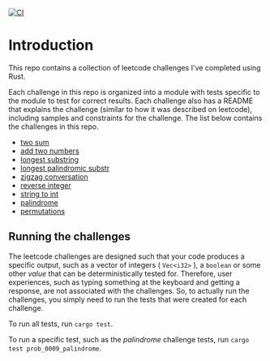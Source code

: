 [![CI](https://github.com/rickrain/rust-leetcode/actions/workflows/ci.yml/badge.svg)](https://github.com/rickrain/rust-leetcode/actions/workflows/ci.yml)

# Introduction

This repo contains a collection of leetcode challenges I've completed using Rust.

Each challenge in this repo is organized into a module with tests specific to the module to test for correct results. Each challenge also has a README that explains the challenge (similar to how it was described on leetcode), including samples and constraints for the challenge. The list below contains the challenges in this repo.

- [two sum](./src/prob_0001_two_sum/README.md)
- [add two numbers](./src/prob_0002_add_two_nums/README.md)
- [longest substring](./src/prob_0003_longest_substring/README.md)
- [longest palindromic substr](./src/prob_0005_longest_palindromic_substr/README.md)
- [zigzag conversation](./src/prob_0006_zigzag_conversation/README.md)
- [reverse integer](./src/prob_0007_reverse_integer/README.md)
- [string to int](./src/prob_0008_string_to_int/README.md)
- [palindrome](./src/prob_0009_palindrome/README.md)
- [permutations](./src/prob_0046_permutations/README.md)

## Running the challenges

The leetcode challenges are designed such that your code produces a specific output, such as a vector of integers ( `Vec<i32>` ), a `boolean` or some other _value_ that can be deterministically tested for. Therefore, user experiences, such as typing something at the keyboard and getting a response, are not associated with the challenges. So, to actually run the challenges, you simply need to run the tests that were created for each challenge.

To run all tests, run `cargo test`.

To run a specific test, such as the _palindrome_ challenge tests, run `cargo test prob_0009_palindrome`.